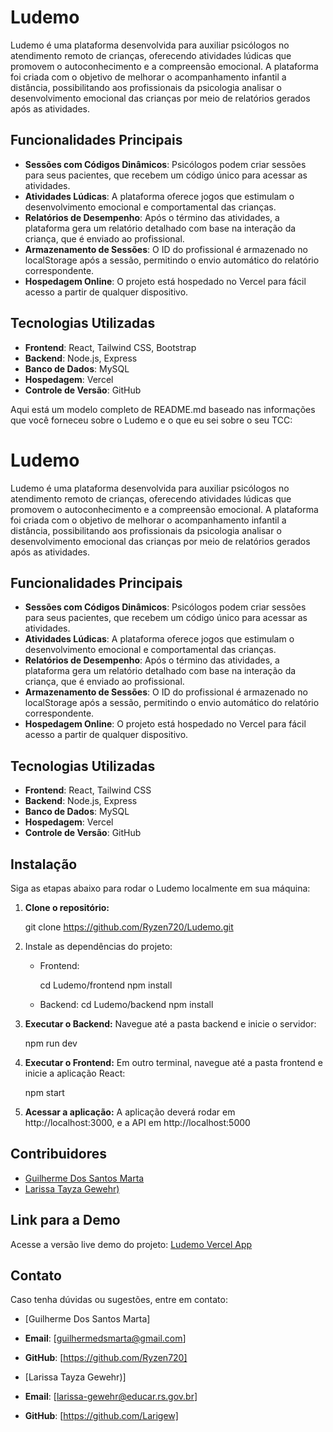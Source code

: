 # Ludemo

Ludemo é uma plataforma desenvolvida para auxiliar psicólogos no atendimento remoto de crianças, oferecendo atividades lúdicas que promovem o autoconhecimento e a compreensão emocional. A plataforma foi criada com o objetivo de melhorar o acompanhamento infantil a distância, possibilitando aos profissionais da psicologia analisar o desenvolvimento emocional das crianças por meio de relatórios gerados após as atividades.

## Funcionalidades Principais

- **Sessões com Códigos Dinâmicos**: Psicólogos podem criar sessões para seus pacientes, que recebem um código único para acessar as atividades.
- **Atividades Lúdicas**: A plataforma oferece jogos que estimulam o desenvolvimento emocional e comportamental das crianças.
- **Relatórios de Desempenho**: Após o término das atividades, a plataforma gera um relatório detalhado com base na interação da criança, que é enviado ao profissional.
- **Armazenamento de Sessões**: O ID do profissional é armazenado no localStorage após a sessão, permitindo o envio automático do relatório correspondente.
- **Hospedagem Online**: O projeto está hospedado no Vercel para fácil acesso a partir de qualquer dispositivo.

## Tecnologias Utilizadas

- **Frontend**: React, Tailwind CSS, Bootstrap
- **Backend**: Node.js, Express
- **Banco de Dados**: MySQL
- **Hospedagem**: Vercel
- **Controle de Versão**: GitHub

Aqui está um modelo completo de README.md baseado nas informações que você forneceu sobre o Ludemo e o que eu sei sobre o seu TCC:


# Ludemo

Ludemo é uma plataforma desenvolvida para auxiliar psicólogos no atendimento remoto de crianças, oferecendo atividades lúdicas que promovem o autoconhecimento e a compreensão emocional. A plataforma foi criada com o objetivo de melhorar o acompanhamento infantil a distância, possibilitando aos profissionais da psicologia analisar o desenvolvimento emocional das crianças por meio de relatórios gerados após as atividades.

## Funcionalidades Principais

- **Sessões com Códigos Dinâmicos**: Psicólogos podem criar sessões para seus pacientes, que recebem um código único para acessar as atividades.
- **Atividades Lúdicas**: A plataforma oferece jogos que estimulam o desenvolvimento emocional e comportamental das crianças.
- **Relatórios de Desempenho**: Após o término das atividades, a plataforma gera um relatório detalhado com base na interação da criança, que é enviado ao profissional.
- **Armazenamento de Sessões**: O ID do profissional é armazenado no localStorage após a sessão, permitindo o envio automático do relatório correspondente.
- **Hospedagem Online**: O projeto está hospedado no Vercel para fácil acesso a partir de qualquer dispositivo.

## Tecnologias Utilizadas

- **Frontend**: React, Tailwind CSS
- **Backend**: Node.js, Express
- **Banco de Dados**: MySQL
- **Hospedagem**: Vercel
- **Controle de Versão**: GitHub

## Instalação

Siga as etapas abaixo para rodar o Ludemo localmente em sua máquina:

1. **Clone o repositório:**

   git clone https://github.com/Ryzen720/Ludemo.git


2. Instale as dependências do projeto:
   - Frontend:
    
     cd Ludemo/frontend
     npm install
 

   - Backend:
     cd Ludemo/backend
     npm install

3. **Executar o Backend:**
   Navegue até a pasta backend e inicie o servidor:
   
   npm run dev
   

4. **Executar o Frontend:**
   Em outro terminal, navegue até a pasta frontend e inicie a aplicação React:

   npm start
   

5. **Acessar a aplicação:**
   A aplicação deverá rodar em http://localhost:3000, e a API em http://localhost:5000


## Contribuidores

- [Guilherme Dos Santos Marta](https://github.com/Ryzen720)
- [Larissa Tayza Gewehr)](https://github.com/Larigew)

## Link para a Demo

Acesse a versão live demo do projeto: [Ludemo Vercel App](https://ludemo.vercel.app)


## Contato

Caso tenha dúvidas ou sugestões, entre em contato:

- [Guilherme Dos Santos Marta]
- **Email**: [guilhermedsmarta@gmail.com]
- **GitHub**: [https://github.com/Ryzen720]

- [Larissa Tayza Gewehr)]
- **Email**: [larissa-gewehr@educar.rs.gov.br]
- **GitHub**: [https://github.com/Larigew]


